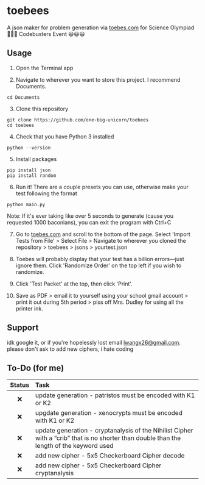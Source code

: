 
# toebees

A json maker for problem generation via [toebes.com](https://toebes.com/codebusters/) for Science Olympiad 🤮🤮🤮 Codebusters Event 😃😃😃




## Usage

1. Open the Terminal app

2. Navigate to wherever you want to store this project. I recommend Documents. 
```
cd Documents
```

3. Clone this repository
```
git clone https://github.com/one-big-unicorn/toebees
cd toebees
```

4. Check that you have Python 3 installed
```
python --version
```

5. Install packages
```
pip install json
pip install random
```
6. Run it! There are a couple presets you can use, otherwise make your test following the format
```
python main.py
```

Note: If it's ever taking like over 5 seconds to generate (cause you requested 1000 baconians), you can exit the program with Ctrl+C

7. Go to [toebes.com](https://toebes.com/codebusters/TestManage.html) and scroll to the bottom of the page. 
Select 'Import Tests from File' > Select File > Navigate to wherever you cloned the repository > toebees > jsons > yourtest.json

8. Toebes will probably display that your test has a billion errors—just ignore them.
Click 'Randomize Order' on the top left if you wish to randomize.

9. Click 'Test Packet' at the top, then click 'Print'.

10. Save as PDF > email it to yourself using your school gmail account > print it out during 5th period > piss off Mrs. Dudley for using all the printer ink.
## Support

idk google it, or if you're hopelessly lost email lwangx26@gmail.com. please don't ask to add new ciphers, i hate coding


## To-Do (for me)
| Status | Task |
| :---: | :------  |
|❌      | update generation - patristos must be encoded with K1 or K2 |
|❌      | upgdate generation - xenocrypts must be encoded with K1 or K2 |
|❌      | update generation - cryptanalysis of the Nihilist Cipher with a “crib” that is no shorter than double than the length of the keyword used |
|❌      | add new cipher - 5x5 Checkerboard Cipher decode |
|❌      | add new cipher - 5x5 Checkerboard Cipher cryptanalysis |


